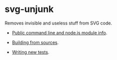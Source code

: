 # svg-unjunk

Removes invisible and useless stuff from SVG code.

- [Public command line and node.js module info](src/README.md).

- [Building from sources](BUILDING.md).

- [Writing new tests](test/README.md).

